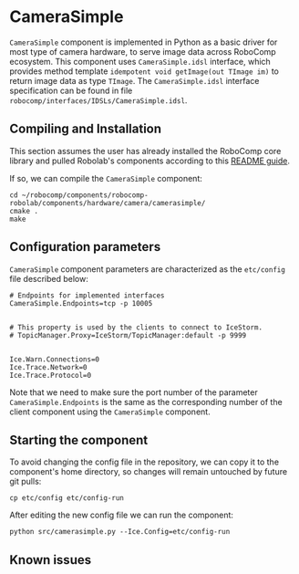 
# CameraSimple

`CameraSimple` component is implemented in Python as a basic driver for most type of camera hardware, to serve image data across RoboComp ecosystem. This component uses `CameraSimple.idsl` interface, which provides method template `idempotent void getImage(out TImage im)` to return image data as type `TImage`. The `CameraSimple.idsl` interface specification can be found in file `robocomp/interfaces/IDSLs/CameraSimple.idsl`.


## Compiling and Installation
This section assumes the user has already installed the RoboComp core library and pulled Robolab's components according to this [README guide](https://github.com/robocomp/robocomp).

If so, we can compile the `CameraSimple` component:
```
cd ~/robocomp/components/robocomp-robolab/components/hardware/camera/camerasimple/
cmake .
make
```
## Configuration parameters
`CameraSimple` component parameters are characterized as the `etc/config` file described below:

```
# Endpoints for implemented interfaces
CameraSimple.Endpoints=tcp -p 10005


# This property is used by the clients to connect to IceStorm.
# TopicManager.Proxy=IceStorm/TopicManager:default -p 9999


Ice.Warn.Connections=0
Ice.Trace.Network=0
Ice.Trace.Protocol=0
```

Note that we need to make sure the port number of the parameter `CameraSimple.Endpoints` is the same as the corresponding number of the client component using the `CameraSimple` component.

## Starting the component

To avoid changing the config file in the repository, we can copy it to the component's home directory, so changes will remain untouched by future git pulls:
```
cp etc/config etc/config-run
```

After editing the new config file we can run the component:
```
python src/camerasimple.py --Ice.Config=etc/config-run
```
## Known issues
